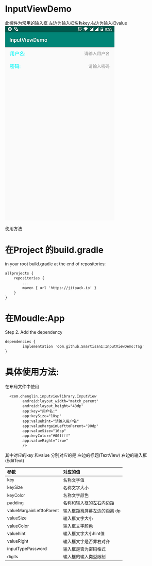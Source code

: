 # InputViewDemo
此控件为常用的输入框 左边为输入框名称key,右边为输入框value  
![Image text](https://github.com/Smartisan1/InputViewDemo/blob/master/pictureDemo.jpg)

使用方法
# 在Project 的build.gradle
in your root build.gradle at the end of repositories:

	allprojects {
		repositories {
			...
			maven { url 'https://jitpack.io' }
		}
	}
# 在Moudle:App
Step 2. Add the dependency

	dependencies {
	        implementation 'com.github.Smartisan1:InputViewDemo:Tag'
	}
	
	
# 具体使用方法:

在布局文件中使用
```
  <com.chenglin.inputviewlibrary.InputView
        android:layout_width="match_parent"
        android:layout_height="48dp"
        app:key="用户名:"
        app:keySize="18sp"
        app:valuehint="请输入用户名"
        app:valueMargainLefttoParent="90dp"
        app:valueSize="16sp"
        app:keyColor="#00ffff"
        app:valueRight="true"
        />
```

其中对应的key 和value 分别对应的是 左边的标题(TextView) 右边的输入框(EditText)


|参数|对应的值|
|:---|:---|
|key|名称文字值|
|keySize|名称文字大小|
|keyColor|名称文字颜色|
|padding|名称和输入框的左右内边距|
|valueMargainLefttoParent|输入框距离屏幕左边的距离 dp|
|valueSize|输入框文字大小|
|valueColor|输入框文字颜色|
|valuehint|输入框文字大小hint值|
|valueRight|输入框文字是否靠右对齐|
|inputTypePassword|输入框是否为密码格式|
|digits|输入框的输入类型限制|


